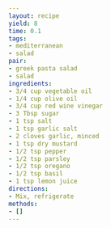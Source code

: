 ```yaml
---
layout: recipe
yield: 8
time: 0.1
tags:
- mediterranean
- salad
pair:
- greek pasta salad
- salad
ingredients:
- 3/4 cup vegetable oil
- 1/4 cup olive oil
- 3/4 cup red wine vinegar
- 3 Tbsp sugar
- 1 tsp salt
- 1 tsp garlic salt
- 2 cloves garlic, minced
- 1 tsp dry mustard
- 1/2 tsp pepper
- 1/2 tsp parsley
- 1/2 tsp oregano
- 1/2 tsp basil
- 1 tsp lemon juice
directions:
- Mix, refrigerate
methods:
- []
---
```

